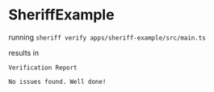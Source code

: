 # SheriffExample

running `sheriff verify apps/sheriff-example/src/main.ts`

results in
```
Verification Report

No issues found. Well done!
```
